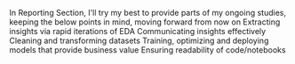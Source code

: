 In Reporting Section, I'll try my best to provide parts of my ongoing studies, keeping the below points in mind, moving forward from now on
Extracting insights via rapid iterations of EDA
Communicating insights effectively
Cleaning and transforming datasets
Training, optimizing and deploying models that provide business value
Ensuring readability of code/notebooks
